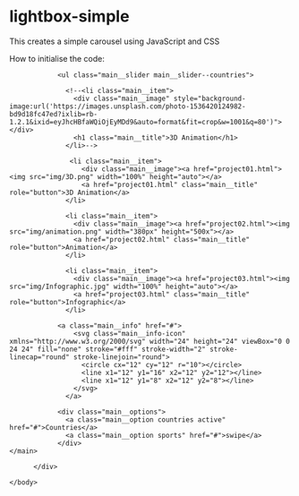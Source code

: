 # lightbox-simple
This creates a simple carousel using JavaScript and CSS

How to initialise the code:

<main class="main">
  
                <ul class="main__slider main__slider--countries">
              
                  <!--<li class="main__item">
                    <div class="main__image" style="background-image:url('https://images.unsplash.com/photo-1536420124982-bd9d18fc47ed?ixlib=rb-1.2.1&ixid=eyJhcHBfaWQiOjEyMDd9&auto=format&fit=crop&w=1001&q=80')"></div>
                    <h1 class="main__title">3D Animation</h1>
                  </li>-->
              
                   <li class="main__item">
                      <div class="main__image"><a href="project01.html"><img src="img/3D.png" width="100%" height="auto"></a>
                      <a href="project01.html" class="main__title" role="button">3D Animation</a>
                  </li>

                  <li class="main__item">
                    <div class="main__image"><a href="project02.html"><img src="img/animation.png" width="380px" height="500x"></a>
                    <a href="project02.html" class="main__title" role="button">Animation</a>
                  </li>
              
                  <li class="main__item">
                    <div class="main__image"><a href="project03.html"><img src="img/Infographic.jpg" width="100%" height="auto"></a>
                    <a href="project03.html" class="main__title" role="button">Infographic</a>
                  </li>
              
                <a class="main__info" href="#">
                    <svg class="main__info-icon" xmlns="http://www.w3.org/2000/svg" width="24" height="24" viewBox="0 0 24 24" fill="none" stroke="#fff" stroke-width="2" stroke-linecap="round" stroke-linejoin="round">
                      <circle cx="12" cy="12" r="10"></circle>
                      <line x1="12" y1="16" x2="12" y2="12"></line>
                      <line x1="12" y1="8" x2="12" y2="8"></line>
                    </svg>
                  </a>
              
                <div class="main__options">
                  <a class="main__option countries active" href="#">Countries</a>
                  <a class="main__option sports" href="#">swipe</a>
                </div>
    </main>
                  
          </div>

    </body>

  </div>
